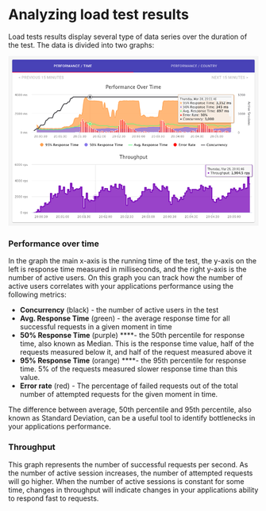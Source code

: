# Analyzing load test results

Load tests results  display several type of data series over the duration of the test. The data is divided into two graphs:

![](../.gitbook/assets/image%20%2815%29.png)

### Performance over time

In the graph the main x-axis is the running time of the test, the y-axis on the left is response time measured in milliseconds, and the right y-axis is the number of active users. On this graph you can track how the number of active users correlates with your applications performance using the following metrics:

* **Concurrency** \(black\) - the number of active users in the test
* **Avg. Response Time** \(green\) - the average response time for all successful requests in a given moment in time
* **50% Response Time** \(purple\) ****- the 50th percentile for response time, also known as Median. This is the response time value, half of the requests measured below it, and half of the request measured above it
* **95% Response Time** \(orange\) ****- the 95th percentile for response time. 5% of the requests measured slower response time than this value.
* **Error rate** \(red\) - The percentage of failed requests out of the total number of attempted requests for the given moment in time.

The difference between average, 50th percentile and 95th percentile, also known as Standard Deviation, can be a useful tool to identify bottlenecks in your applications performance.

### Throughput 

This graph represents the number of successful requests per second. As the number of active session increases, the number of attempted requests will go higher. When the number of active sessions is constant for some time, changes in throughput will indicate changes in your applications ability to respond fast to requests.

